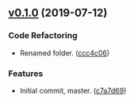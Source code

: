 <a name="v0.1.0"></a>
## [v0.1.0](https://github.com/alexseitsinger/react-simple-text-input/compare/070de5e9d5f05b1eb9449a6daec2c4a92e780c6d...v0.1.0) (2019-07-12)

### Code Refactoring
- Renamed folder. ([ccc4c06](https://github.com/alexseitsinger/react-simple-text-input/commit/ccc4c06a06b41bbfb06cd48fe0d8e0f57ee47a4e))

### Features
- Initial commit, master. ([c7a7d69](https://github.com/alexseitsinger/react-simple-text-input/commit/c7a7d69b404fbf3f37923605eff9b2fd79ff8f70))


